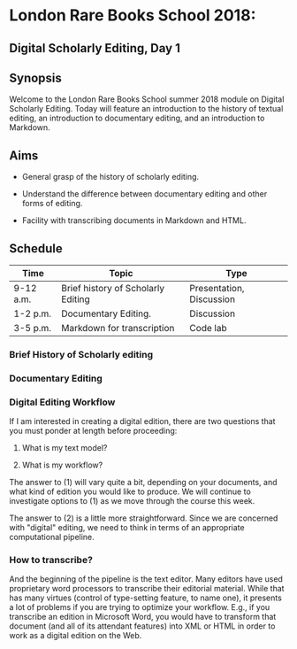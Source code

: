 # London Rare Books School 2018:
## Digital Scholarly Editing, Day 1

## Synopsis

Welcome to the London Rare Books School summer 2018 module on Digital Scholarly Editing. Today will feature an introduction to the history of textual editing, an introduction to documentary editing, and an introduction to Markdown.

## Aims

* General grasp of the history of scholarly editing.

* Understand the difference between documentary editing and other forms of editing.

* Facility with transcribing documents in Markdown and HTML.

## Schedule

Time     | Topic                              | Type                    |
---------| ---------------------------------- | ------------------------|
9-12 a.m.| Brief history of Scholarly Editing | Presentation, Discussion|
1-2 p.m. | Documentary Editing.               | Discussion              |
3-5 p.m. | Markdown for transcription         | Code lab                |

### Brief History of Scholarly editing

### Documentary Editing

### Digital Editing Workflow

If I am interested in creating a digital edition, there are two questions that you must ponder at length before proceeding:

1. What is my text model?

2. What is my workflow?

The answer to (1) will vary quite a bit, depending on your documents, and what kind of edition you would like to produce. We will continue to investigate options to (1) as we move through the course this week.

The answer to (2) is a little more straightforward. Since we are concerned with "digital" editing, we need to think in terms of an appropriate computational pipeline.

### How to transcribe?

And the beginning of the pipeline is the text editor. Many editors have used proprietary word processors to transcribe their editorial material. While that has many virtues (control of type-setting feature, to name one), it presents a lot of problems if you are trying to optimize your workflow. E.g., if you transcribe an edition in Microsoft Word, you would have to transform that document (and all of its attendant features) into XML or HTML in order to work as a digital edition on the Web.
